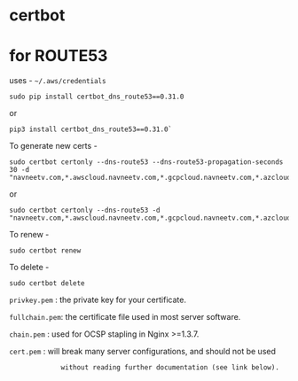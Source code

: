 # certbot

# for ROUTE53 

uses - `~/.aws/credentials`

```
sudo pip install certbot_dns_route53==0.31.0
```

or

```
pip3 install certbot_dns_route53==0.31.0`
```

To generate new certs - 

```
sudo certbot certonly --dns-route53 --dns-route53-propagation-seconds 30 -d "navneetv.com,*.awscloud.navneetv.com,*.gcpcloud.navneetv.com,*.azcloud.navneetv.com,*.pks.awscloud.navneetv.com,*.pks.gcpcloud.navneetv.com,*.pks.azcloud.navneetv.com"
```

or

```
sudo certbot certonly --dns-route53 -d "navneetv.com,*.awscloud.navneetv.com,*.gcpcloud.navneetv.com,*.azcloud.navneetv.com,*.pks.awscloud.navneetv.com,*.pks.gcpcloud.navneetv.com,*.pks.azcloud.navneetv.com"
```

To renew - 
```
sudo certbot renew
```

To delete - 
```
sudo certbot delete
```


`privkey.pem`  : the private key for your certificate.

`fullchain.pem`: the certificate file used in most server software.

`chain.pem`    : used for OCSP stapling in Nginx >=1.3.7.

`cert.pem`     : will break many server configurations, and should not be used

                 without reading further documentation (see link below).
